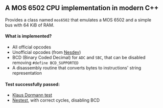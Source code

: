 ## A MOS 6502 CPU implementation in modern C++

Provides a class named `mos6502` that emulates a MOS 6502 and a simple bus with 64 KiB of RAM. 

#### What is implemented? 
- All official opcodes 
- Unofficial opcodes (from [Nesdev](http://nesdev.com/undocumented_opcodes.txt))
- BCD (Binary Coded Decimal) for `ADC` and `SBC`, that can be disabled removing `#define BCD_SUPPORTED`  
- A disassembly routine that converts bytes to instructions' string representation 

#### Test successfully passed:
- [Klaus Dormann test](https://github.com/Klaus2m5/6502_65C02_functional_tests) 
- [Nestest](https://www.qmtpro.com/~nes/misc/nestest.txt), with correct cycles, disabling BCD
